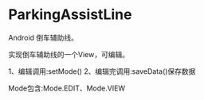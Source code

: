 # ParkingAssistLine
Android 倒车辅助线。

实现倒车辅助线的一个View，可编辑。

1、编辑调用:setMode()
2、编辑完调用:saveData()保存数据

Mode包含:Mode.EDIT、Mode.VIEW
